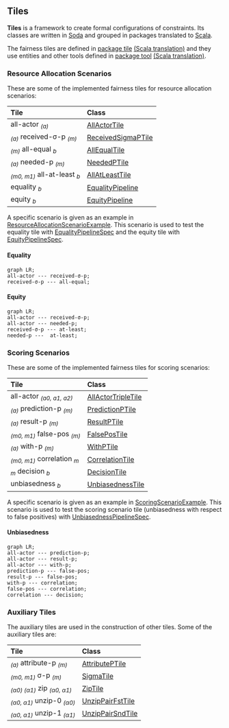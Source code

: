 
<head>
  <script src="https://cdnjs.cloudflare.com/ajax/libs/mermaid/9.4.3/mermaid.min.js"> </script>
</head>


## Tiles

**Tiles** is a framework to create formal configurations of constraints. Its classes are
written in [Soda](https://julianmendez.github.io/soda) and grouped in packages translated to
[Scala](https://scala-lang.org).

The fairness tiles are defined in
[package tile](
https://github.com/julianmendez/tiles/tree/master/core/src/main/scala/soda/tiles/fairness/tile
) [(Scala translation)](
https://github.com/julianmendez/tiles/blob/master/core/src/main/scala/soda/tiles/fairness/tile/Package.scala
) and they use entities and other tools defined in
[package tool](
https://github.com/julianmendez/tiles/tree/master/core/src/main/scala/soda/tiles/fairness/tool
) [(Scala translation)](
https://github.com/julianmendez/tiles/blob/master/core/src/main/scala/soda/tiles/fairness/tool/Package.scala
).


### Resource Allocation Scenarios

These are some of the implemented fairness tiles for resource allocation scenarios:

| Tile                                                 | Class                                                                                                                                        |
|:-----------------------------------------------------|:---------------------------------------------------------------------------------------------------------------------------------------------|
| all-actor <sub>*(a)*</sub>                           | [AllActorTile](https://github.com/julianmendez/tiles/blob/master/core/src/main/scala/soda/tiles/fairness/tile/AllActorTile.soda)             |
| <sub>*(a)*</sub> received-&sigma;-p <sub>*(m)*</sub> | [ReceivedSigmaPTile](https://github.com/julianmendez/tiles/blob/master/core/src/main/scala/soda/tiles/fairness/tile/ReceivedSigmaPTile.soda) |
| <sub>*(m)*</sub> all-equal <sub>*b*</sub>            | [AllEqualTile](https://github.com/julianmendez/tiles/blob/master/core/src/main/scala/soda/tiles/fairness/tile/AllEqualTile.soda)            |
| <sub>*(a)*</sub> needed-p <sub>*(m)*</sub>           | [NeededPTile](https://github.com/julianmendez/tiles/blob/master/core/src/main/scala/soda/tiles/fairness/tile/NeededPTile.soda)              |
| <sub>*(m0, m1)*</sub> all-at-least <sub>*b*</sub>    | [AllAtLeastTile](https://github.com/julianmendez/tiles/blob/master/core/src/main/scala/soda/tiles/fairness/tile/AllAtLeastTile.soda)        |
| equality <sub>*b*</sub>                              | [EqualityPipeline](https://github.com/julianmendez/tiles/blob/master/core/src/main/scala/soda/tiles/fairness/pipeline/EqualityPipeline.soda)    |
| equity <sub>*b*</sub>                                | [EquityPipeline](https://github.com/julianmendez/tiles/blob/master/core/src/main/scala/soda/tiles/fairness/pipeline/EquityPipeline.soda)         |

A specific scenario is given as an example in [ResourceAllocationScenarioExample](https://github.com/julianmendez/tiles/blob/master/core/src/test/scala/soda/tiles/fairness/pipeline/ResourceAllocationScenarioExample.soda).
This scenario is used to test the equality tile with [EqualityPipelineSpec](https://github.com/julianmendez/tiles/blob/master/core/src/test/scala/soda/tiles/fairness/pipeline/EqualityPipelineSpec.soda) and the equity tile with [EquityPipelineSpec](https://github.com/julianmendez/tiles/blob/master/core/src/test/scala/soda/tiles/fairness/pipeline/EquityPipelineSpec.soda).


#### Equality

```mermaid
graph LR;
all-actor --- received-σ-p;
received-σ-p --- all-equal;
```


#### Equity

```mermaid
graph LR;
all-actor --- received-σ-p;
all-actor --- needed-p;
received-σ-p --- at-least;
needed-p ---  at-least;
```


### Scoring Scenarios

These are some of the implemented fairness tiles for scoring scenarios:

| Tile                                             | Class                                                                                                                                        |
|:-------------------------------------------------|:---------------------------------------------------------------------------------------------------------------------------------------------|
| all-actor <sub>*(a0, a1, a2)*</sub>              | [AllActorTripleTile](https://github.com/julianmendez/tiles/blob/master/core/src/main/scala/soda/tiles/fairness/tile/AllActorTripleTile.soda) |
| <sub>*(a)*</sub> prediction-p <sub>*(m)*</sub>   | [PredictionPTile](https://github.com/julianmendez/tiles/blob/master/core/src/main/scala/soda/tiles/fairness/tile/PredictionPTile.soda)       |
| <sub>*(a)*</sub> result-p <sub>*(m)*</sub>       | [ResultPTile](https://github.com/julianmendez/tiles/blob/master/core/src/main/scala/soda/tiles/fairness/tile/ResultPTile.soda)               |
| <sub>*(m0, m1)*</sub> false-pos <sub>*(m)*</sub> | [FalsePosTile](https://github.com/julianmendez/tiles/blob/master/core/src/main/scala/soda/tiles/fairness/tile/FalsePosTile.soda)             |
| <sub>*(a)*</sub> with-p <sub>*(m)*</sub>         | [WithPTile](https://github.com/julianmendez/tiles/blob/master/core/src/main/scala/soda/tiles/fairness/tile/WithPTile.soda)                   |
| <sub>*(m0, m1)*</sub> correlation <sub>*m*</sub> | [CorrelationTile](https://github.com/julianmendez/tiles/blob/master/core/src/main/scala/soda/tiles/fairness/tile/CorrelationTile.soda)       |
| <sub>*m*</sub> decision <sub>*b*</sub>           | [DecisionTile](https://github.com/julianmendez/tiles/blob/master/core/src/main/scala/soda/tiles/fairness/tile/DecisionTile.soda)             |
| unbiasedness <sub>*b*</sub>                      | [UnbiasednessTile](https://github.com/julianmendez/tiles/blob/master/core/src/main/scala/soda/tiles/fairness/pipeline/UnbiasednessPipeline.soda)     |

A specific scenario is given as an example in [ScoringScenarioExample](https://github.com/julianmendez/tiles/blob/master/core/src/test/scala/soda/tiles/fairness/pipeline/ScoringScenarioExample.soda).
This scenario is used to test the scoring scenario tile (unbiasedness with respect to false positives) with
[UnbiasednessPipelineSpec](https://github.com/julianmendez/tiles/blob/master/core/src/test/scala/soda/tiles/fairness/pipeline/UnbiasednessPipelineSpec.soda).


#### Unbiasedness

```mermaid
graph LR;
all-actor --- prediction-p;
all-actor --- result-p;
all-actor --- with-p;
prediction-p --- false-pos;
result-p --- false-pos;
with-p --- correlation;
false-pos --- correlation;
correlation --- decision;
```


### Auxiliary Tiles

The auxiliary tiles are used in the construction of other tiles. Some of the auxiliary tiles
are:

| Tile                                                                     | Class                                                                                                                                 |
|:-------------------------------------------------------------------------|:--------------------------------------------------------------------------------------------------------------------------------------|
| <sub>*(a)*</sub> attribute-p <sub>*(m)*</sub>                            | [AttributePTile](https://github.com/julianmendez/tiles/blob/master/core/src/main/scala/soda/tiles/fairness/tile/AttributePTile.soda)  |
| <sub>*(m0, m1)*</sub> &sigma;-p <sub>*(m)*</sub>                         | [SigmaTile](https://github.com/julianmendez/tiles/blob/master/core/src/main/scala/soda/tiles/fairness/tile/FalsePosTile.soda)         |
| <sub>*(&alpha;0) (&alpha;1)*</sub> zip <sub>*(&alpha;0, &alpha;1)*</sub> | [ZipTile](https://github.com/julianmendez/tiles/blob/master/core/src/main/scala/soda/tiles/fairness/tile/ZipTile.soda)                |
| <sub>*(&alpha;0, &alpha;1)*</sub> unzip-0 <sub>*(&alpha;0)*</sub>        | [UnzipPairFstTile](https://github.com/julianmendez/tiles/blob/master/core/src/main/scala/soda/tiles/fairness/tile/UnzipPairFstTile.soda) |
| <sub>*(&alpha;0, &alpha;1)*</sub> unzip-1 <sub>*(&alpha;1)*</sub>        | [UnzipPairSndTile](https://github.com/julianmendez/tiles/blob/master/core/src/main/scala/soda/tiles/fairness/tile/UnzipPairSndTile.soda) |

<script>
  window.mermaid.init(undefined, document.querySelectorAll('.language-mermaid'));
</script>


